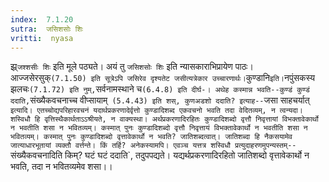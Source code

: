 ```yaml
---
index:  7.1.20
sutra:  जसिशसोः शिः
vritti:  nyasa
---
```


झ्र्`जश्शसीः शिः` इति मूले पठ्यते। अयं तु `जसिशसोः शिः` इति न्यासकाराभिप्रायेण पाठः। आज्जसेरसुक्` (7.1.50) इति सूत्रेऽपि जसिरेव दृश्यतेट
जसीत्यत्रेकार उच्चारणार्थः। `कुण्डानि` इति। `नपुंसकस्य झलचः` (7.1.72) इति नुम्, `सर्वनामस्थाने च` (6.4.8) इति दीर्घ-।
अथेह कस्मान्न भवति--कुण्डं कुण्डं ददाति, `संख्यैकवचनाच्च वीप्सायाम्` (5.4.43) इति शस्, कुणअडशो ददाति? इत्याह--`जसा साहचर्यात्` इत्यादि। एतच्चोद्यपरिहारवचनं यदार्थप्रकरणादेर्वृत्तो कुण्डादिशब्द एकवचनो भवति तदा वेदितव्यम्, न त्वन्यदा। शस्विधौ हि वृत्तिस्थैकार्थताऽऽश्रीयते, न वाक्यस्था। अर्थप्रकरणादिरहितः कुण्डादिशब्दो वृत्तौ निवृत्तायां विभक्तावेकार्थो न भवतीति शसा न भवितव्यम्। कस्मात् पुनः कुण्डादिशब्दो वृत्तौ निवृत्तायं विभक्तावेकार्थो न भवतीति शसा न भवितव्यम्। कस्मात् पुनः कुण्डादिशब्दो वृत्तावेकार्थो न भवति? जातिशब्दत्वात्। जातिशब्दा हि नैकसयामेव जात्याधारभूतायां व्यक्तौ वर्त्तन्ते। किं तर्हि? अनेकस्यामपि। एवञ्च यत्तत्र शस्विधौ प्रत्युदाहरणमुपन्यस्तम्--`संख्यैकवचनादिति किम्? घटं घटं ददाति`, तदुपपद्यते। यद्यर्थप्रकरणादिरहितो जातिशब्दो वृत्तावेकार्थो न भवति, तदा न भवितव्यमेव शसा।।

